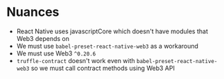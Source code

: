 # Nuances

* React Native uses javascriptCore which doesn't have modules that Web3 depends on
* We must use `babel-preset-react-native-web3` as a workaround
* We must use Web3 `^0.20.6`
* `truffle-contract` doesn't work even with `babel-preset-react-native-web3` so we must call contract methods using Web3 API
